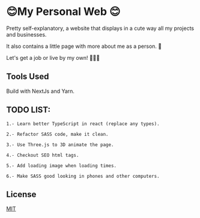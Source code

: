#  😊My Personal Web 😊

Pretty self-explanatory, a website that displays in a cute way all my projects and businesses.

It also contains a little page with more about me as a person. 🧐 

Let's get a job or live by my own! 🚀🚀🚀

## Tools Used

Build with NextJs and Yarn.




## TODO LIST:

    1.- Learn better TypeScript in react (replace any types).

    2.- Refactor SASS code, make it clean. 

    3.- Use Three.js to 3D animate the page.

    4.- Checkout SEO html tags.

    5.- Add loading image when loading times.

    6.- Make SASS good looking in phones and other computers.


## License

[MIT](https://choosealicense.com/licenses/mit/)